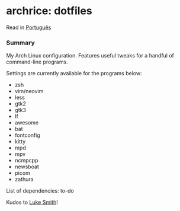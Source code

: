 # archrice: dotfiles

Read in [Português](./LEIAME.md)

### Summary

My Arch Linux configuration. Features useful tweaks for a handful of
command-line programs.

Settings are currently available for the programs below:
* zsh
* vim/neovim
* less
* gtk2
* gtk3
* lf
* awesome
* bat
* fontconfig
* kitty
* mpd
* mpv
* ncmpcpp
* newsboat
* picom
* zathura

List of dependencies: to-do

Kudos to [Luke Smith](https://github.com/LukeSmithxyz)!
